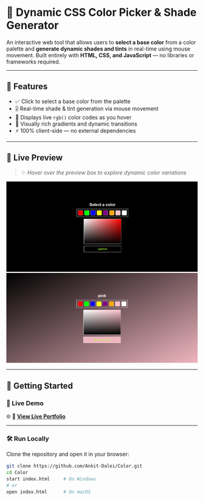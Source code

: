 # 🎨 Dynamic CSS Color Picker & Shade Generator

An interactive web tool that allows users to **select a base color** from a color palette and **generate dynamic shades and tints** in real-time using mouse movement. Built entirely with **HTML, CSS, and JavaScript** — no libraries or frameworks required.

---

## 📌 Features

- ✅ Click to select a base color from the palette  
- 🎚️ Real-time shade & tint generation via mouse movement  
- 🧠 Displays live `rgb()` color codes as you hover  
- 🌈 Visually rich gradients and dynamic transitions  
- ⚡ 100% client-side — no external dependencies  

---

## 📸 Live Preview

> ✨ *Hover over the preview box to explore dynamic color variations*

![Color Picker Preview](image/image.png)
![Color Picker Interaction](image/image1.png)

---

## 🚀 Getting Started

### 🔗 Live Demo

🌐 <span>
  🔗 <a href="https://portfolio-nu-bice-89.vercel.app/" target="_blank"><strong>View Live Portfolio</strong></a>
</span>

---

### 🛠️ Run Locally

Clone the repository and open it in your browser:

```bash
git clone https://github.com/Ankit-Dalei/Color.git
cd Color
start index.html     # On Windows
# or
open index.html      # On macOS
